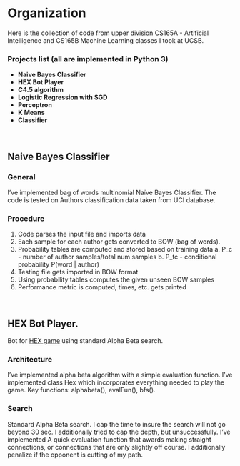 # Organization
Here is the collection of code from upper division CS165A - Artificial Intelligence and CS165B Machine Learning classes I took at UCSB.

### Projects list (all are implemented in Python 3)
- **Naive Bayes Classifier**
- **HEX Bot Player**
- **C4.5 algorithm**
- **Logistic Regression with SGD**
- **Perceptron**
- **K Means**
- **Classifier**

&nbsp;
&nbsp;
&nbsp;
&nbsp;
&nbsp;

## Naive Bayes Classifier

### General
I’ve implemented bag of words multinomial Naïve Bayes Classifier. The code is tested on Authors classification data taken from UCI database.
### Procedure
1. Code parses the input file and imports data
2. Each sample for each author gets converted to BOW (bag of words).
3. Probability tables are computed and stored based on training data
a. P_c - number of author samples/total num samples
b. P_tc - conditional probability P(word | author)
4. Testing file gets imported in BOW format
5. Using probability tables computes the given unseen BOW samples
6. Performance metric is computed, times, etc. gets printed

&nbsp;
&nbsp;
&nbsp;
&nbsp;
&nbsp;

## HEX Bot Player.
Bot for [HEX game](https://en.wikipedia.org/wiki/Hex_(board_game)) using standard Alpha Beta search.

### Architecture
I’ve implemented alpha beta algorithm with a simple evaluation function. I’ve implemented class Hex which incorporates everything
needed to play the game. Key functions: alphabeta(), evalFun(), bfs().

### Search
Standard Alpha Beta search. I cap the time to insure the search will not go beyond 30
sec. I additionally tried to cap the depth, but unsuccessfully. I’ve implemented
A quick evaluation function that awards making straight connections, or connections that are
only slightly off course. I additionally penalize if the opponent is cutting of my path.


